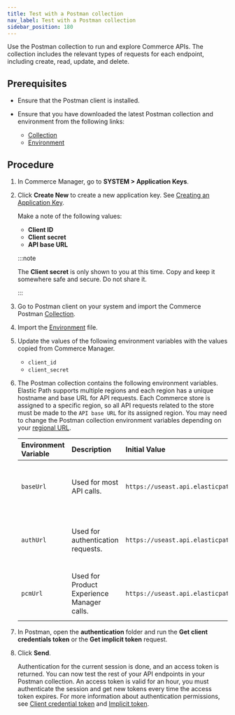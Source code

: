 ```yaml
---
title: Test with a Postman collection
nav_label: Test with a Postman collection
sidebar_position: 180
---
```


Use the Postman collection to run and explore Commerce APIs. The collection includes the relevant types of requests for each endpoint, including create, read, update, and delete.

## Prerequisites

- Ensure that the Postman client is installed.
- Ensure that you have downloaded the latest Postman collection and environment from the following links:

    - [Collection](https://documentation.elasticpath.com/assets/epcc/postman/collection.json)
    - [Environment](https://documentation.elasticpath.com/assets/epcc/postman/environment.json)

## Procedure

1. In Commerce Manager, go to **SYSTEM > Application Keys**.
1. Click **Create New** to create a new application key. See [Creating an Application Key](/docs/authentication/application-keys/create-an-application-key).

    Make a note of the following values:

    - **Client ID**
    - **Client secret**
    - **API base URL**

    :::note
    
    The **Client secret** is only shown to you at this time. Copy and keep it somewhere safe and secure. Do not share it.

    :::

1. Go to Postman client on your system and import the Commerce Postman [Collection](https://documentation.elasticpath.com/assets/epcc/postman/collection.json).
1. Import the [Environment](https://documentation.elasticpath.com/assets/epcc/postman/environment.json) file.
1. Update the values of the following environment variables with the values copied from Commerce Manager.
    
    - `client_id`
    - `client_secret`

1. The Postman collection contains the following environment variables. Elastic Path supports multiple regions and each region has a unique hostname and base URL for API requests. Each Commerce store is assigned to a specific region, so all API requests related to the store must be made to the `API base URL` for its assigned region. You may need to change the Postman collection environment variables depending on your [regional URL](/guides/Getting-Started/elastic-path-domains#regions-and-ur-ls). 

    | Environment Variable | Description                                | Initial Value                           | Current Value                                                                                                                                                                              |
    | :--- |:-------------------------------------------|:----------------------------------------|:-------------------------------------------------------------------------------------------------------------------------------------------------------------------------------------------|
    | `baseUrl` | Used for most API calls.                   | `https://useast.api.elasticpath.com/v2` | If your store's **API Base URL** is `https://useast.api.elasticpath.com`, replace `https://euwest.api.elasticpath.com` with `https://useast.api.elasticpath.com`.                          |
    | `authUrl` | Used for authentication requests.          | `https://useast.api.elasticpath.com`                | If your store's **API Base URL** is `https://useast.api.elasticpath.com`, replace `https://euwest.api.elasticpath.com` with `https://useast.api.elasticpath.com`.                          |
    | `pcmUrl` | Used for Product Experience Manager calls. | `https://useast.api.elasticpath.com/pcm`            | If your store's **API Base URL** is `https://useast.api.elasticpath.com`, replace `https://euwest.api.elasticpath.com` with `https://useast.api.elasticpath.com`.                          |

1. In Postman, open the **authentication** folder and run the **Get client credentials token** or the **Get implicit token** request.
1. Click **Send**.

    Authentication for the current session is done, and an access token is returned. You can now test the rest of your API endpoints in your Postman collection. An access token is valid for an hour, you must authenticate the session and get new tokens every time the access token expires. For more information about authentication permissions, see [Client credential token](/docs/authentication/Tokens/client-credential-token) and [Implicit token](/docs/authentication/Tokens/implicit-token).
